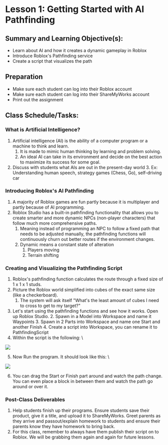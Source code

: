 
<h1>Lesson 1: Getting Started with AI Pathfinding</h2>


<h2>Summary and Learning Objective(s):</h2>




* Learn about AI and how it creates a dynamic gameplay in Roblox
* Introduce Roblox's Pathfinding service
* Create a script that visualizes the path

<h2>Preparation</h2>




* Make sure each student can log into their Roblox account
* Make sure each student can log into their ShareMyWorks account
* Print out the assignment

<h2>Class Schedule/Tasks:</h2>


<h3>What is Artificial Intelligence?</h3>




1. Artificial intelligence (AI) is the ability of a computer program or a machine to think and learn.
    1. It is made to mimic human thinking by learning and problem solving.
    2. An ideal AI can take in its environment and decide on the best action to maximize its success for some goal.
2. Discuss with students what AIs are out in the present-day world
    3. Ex: Understanding human speech, strategy games (Chess, Go), self-driving car

<h3>Introducing Roblox's AI Pathfinding</h3>




1. A majority of Roblox games are fun partly because it is multiplayer and partly because of AI programming.
2. Roblox Studio has a built-in pathfinding functionality that allows you to create smarter and more dynamic NPCs (non-player characters) that follow much more comprehensive paths.
    1. Meaning instead of programming an NPC to follow a fixed path that needs to be adjusted manually, the pathfinding functions will continuously churn out better routes if the environment changes.
    2. Dynamic means a constant state of alteration
        1. Players moving
        2. Terrain shifting

<h3>Creating and Visualizing the Pathfinding Script</h3>




1. Roblox's pathfinding function calculates the route through a fixed size of 1 x 1 x 1 studs.
2. Picture the Roblox world simplified into cubes of the exact same size (like a checkerboard).
    1. The system will ask itself "What's the least amount of cubes I need to cross to get to my target?"
3. Let's start using the pathfinding functions and see how it works. Open up Roblox Studio.
    2. Spawn in a Model into Workspace and name it Waypoints
    3. Spawn in 2 Parts into Workspace and name one Start and another Finish
    4. Create a script into Workspace, you can rename it to PathfindingScript
4. Within the script is the following: \


![](https://storage.googleapis.com/cm-image-repository.appspot.com/roblox_3/Deprecated%20Lessons/Lesson%20Plan%2001/529c811b-0675-463c-ae74-7903a9d3e8f2.png)

5. Now Run the program. It should look like this: \



![](https://storage.googleapis.com/cm-image-repository.appspot.com/roblox_3/Deprecated%20Lessons/Lesson%20Plan%2001/f3f69b32-4970-434d-a76b-eefadd106cee.png)

6. You can drag the Start or Finish part around and watch the path change. You can even place a block in between them and watch the path go around or over it.

<h3>Post-Class Deliverables</h3>




1. Help students finish up their programs. Ensure students save their product, give it a title, and upload it to ShareMyWorks. Greet parents as they arrive and passout/explain homework to students and ensure their parents know they have homework to bring back.
2. For this class, remember to always have them publish their script on to Roblox. We will be grabbing them again and again for future lessons.